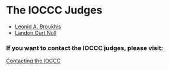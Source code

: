 # The IOCCC Judges

* [Leonid A. Broukhis](http://www.mailcom.com/main.shtml)
* [Landon Curt Noll](http://www.isthe.com/chongo/)

### If you want to contact the IOCCC judges, please visit:

[Contacting the IOCCC](contact.html)


<!--

    Copyright © 1984-2024 by Landon Curt Noll. All Rights Reserved.

    You are free to share and adapt this file under the terms of this license:

        Creative Commons Attribution-ShareAlike 4.0 International (CC BY-SA 4.0)

    For more information, see:

        https://creativecommons.org/licenses/by-sa/4.0/

-->

